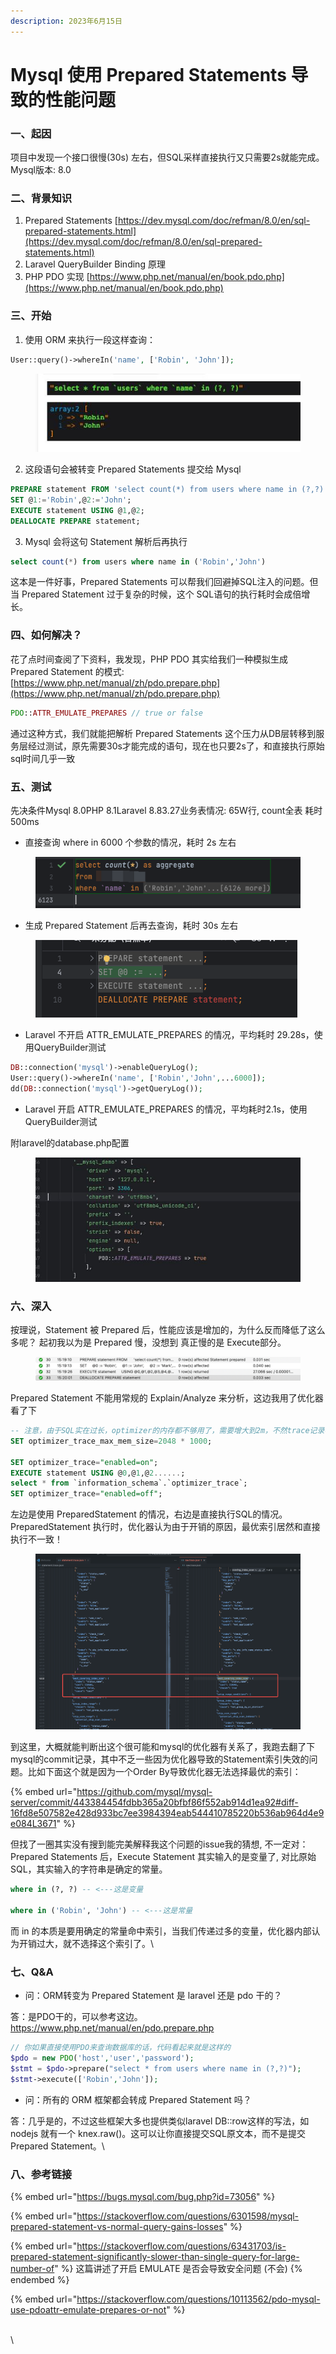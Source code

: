 ```yaml
---
description: 2023年6月15日
---
```


# Mysql 使用 Prepared Statements 导致的性能问题

### 一、起因

项目中发现一个接口很慢(30s) 左右，但SQL采样直接执行又只需要2s就能完成。Mysql版本: 8.0

### 二、背景知识

1. Prepared Statements [https://dev.mysql.com/doc/refman/8.0/en/sql-prepared-statements.html](https://dev.mysql.com/doc/refman/8.0/en/sql-prepared-statements.html)
2. Laravel QueryBuilder Binding 原理
3. PHP PDO 实现 [https://www.php.net/manual/en/book.pdo.php](https://www.php.net/manual/en/book.pdo.php)

### 三、开始

1. 使用 ORM 来执行一段这样查询：

```php
User::query()->whereIn('name', ['Robin', 'John']);
```

<figure><img src="../.gitbook/assets/image (4).png" alt=""><figcaption></figcaption></figure>

2. 这段语句会被转变 Prepared Statements 提交给 Mysql

```sql
PREPARE statement FROM 'select count(*) from users where name in (?,?)';
SET @1:='Robin',@2:='John';
EXECUTE statement USING @1,@2;
DEALLOCATE PREPARE statement;
```

3. Mysql 会将这句 Statement 解析后再执行

```sql
select count(*) from users where name in ('Robin','John')
```

这本是一件好事，Prepared Statements 可以帮我们回避掉SQL注入的问题。但当 Prepared Statement 过于复杂的时候，这个 SQL语句的执行耗时会成倍增长。

### 四、如何解决？

花了点时间查阅了下资料，我发现，PHP PDO 其实给我们一种模拟生成 Prepared Statement 的模式:[https://www.php.net/manual/zh/pdo.prepare.php](https://www.php.net/manual/zh/pdo.prepare.php)

```php
PDO::ATTR_EMULATE_PREPARES // true or false
```

通过这种方式，我们就能把解析 Prepared Statements 这个压力从DB层转移到服务层经过测试，原先需要30s才能完成的语句，现在也只要2s了，和直接执行原始sql时间几乎一致

### 五、测试

先决条件Mysql 8.0PHP 8.1Laravel 8.83.27业务表情况: 65W行, count全表 耗时 500ms

* 直接查询 where in 6000 个参数的情况，耗时 2s 左右

<figure><img src="../.gitbook/assets/image (5).png" alt=""><figcaption></figcaption></figure>

* 生成 Prepared Statement 后再去查询，耗时 30s 左右

<figure><img src="../.gitbook/assets/image (6).png" alt=""><figcaption></figcaption></figure>

* Laravel 不开启 ATTR\_EMULATE\_PREPARES 的情况，平均耗时 29.28s，使用QueryBuilder测试

```php
DB::connection('mysql')->enableQueryLog();
User::query()->whereIn('name', ['Robin','John',...6000]);
dd(DB::connection('mysql')->getQueryLog());
```

* Laravel 开启 ATTR\_EMULATE\_PREPARES 的情况，平均耗时2.1s，使用QueryBuilder测试

附laravel的database.php配置

<figure><img src="../.gitbook/assets/image (7).png" alt=""><figcaption></figcaption></figure>

### 六、深入

按理说，Statement 被 Prepared 后，性能应该是增加的，为什么反而降低了这么多呢？ 起初我以为是 Prepared 慢，没想到 真正慢的是 Execute部分。

<figure><img src="../.gitbook/assets/image (10).png" alt=""><figcaption></figcaption></figure>

Prepared Statement 不能用常规的 Explain/Analyze 来分析，这边我用了优化器看了下

```sql
-- 注意，由于SQL实在过长，optimizer的内存都不够用了，需要增大到2m，不然trace记录不全
SET optimizer_trace_max_mem_size=2048 * 1000;

SET optimizer_trace="enabled=on";
EXECUTE statement USING @0,@1,@2......;
select * from `information_schema`.`optimizer_trace`;
SET optimizer_trace="enabled=off";
```

左边是使用 PreparedStatement 的情况，右边是直接执行SQL的情况。PreparedStatement 执行时，优化器认为由于开销的原因，最优索引居然和直接执行不一致！

<figure><img src="../.gitbook/assets/image (9).png" alt=""><figcaption></figcaption></figure>

到这里，大概就能判断出这个很可能和mysql的优化器有关系了，我跑去翻了下mysql的commit记录，其中不乏一些因为优化器导致的Statement索引失效的问题。比如下面这个就是因为一个Order By导致优化器无法选择最优的索引：

{% embed url="https://github.com/mysql/mysql-server/commit/443384454fdbb365a20bfbf86f552ab914d1ea92#diff-16fd8e507582e428d933bc7ee3984394eab544410785220b536ab964d4e9e084L3671" %}

但找了一圈其实没有搜到能完美解释我这个问题的issue我的猜想, 不一定对：Prepared Statements 后，Execute Statement 其实输入的是变量了, 对比原始SQL，其实输入的字符串是确定的常量。

```sql
where in (?, ?) -- <---这是变量

where in ('Robin', 'John') -- <---这是常量
```

而 in 的本质是要用确定的常量命中索引，当我们传递过多的变量，优化器内部认为开销过大，就不选择这个索引了。\


### 七、Q\&A

* 问：ORM转变为 Prepared Statement 是 laravel 还是 pdo 干的？

答：是PDO干的，可以参考这边。https://www.php.net/manual/en/pdo.prepare.php

```php
// 你如果直接使用PDO来查询数据库的话，代码看起来就是这样的
$pdo = new PDO('host','user','password'); 
$stmt = $pdo->prepare("select * from users where name in (?,?)");
$stmt->execute(['Robin','John']);
```

* 问：所有的 ORM 框架都会转成 Prepared Statement 吗？

答：几乎是的，不过这些框架大多也提供类似laravel DB::row这样的写法，如 nodejs 就有一个 knex.raw()。这可以让你直接提交SQL原文本，而不是提交 Prepared Statement。\


### 八、参考链接

{% embed url="https://bugs.mysql.com/bug.php?id=73056" %}

{% embed url="https://stackoverflow.com/questions/6301598/mysql-prepared-statement-vs-normal-query-gains-losses" %}

{% embed url="https://stackoverflow.com/questions/63431703/is-prepared-statement-significantly-slower-than-single-query-for-large-number-of" %}
这篇讲述了开启 EMULATE 是否会导致安全问题 (不会)
{% endembed %}

{% embed url="https://stackoverflow.com/questions/10113562/pdo-mysql-use-pdoattr-emulate-prepares-or-not" %}

\
\
